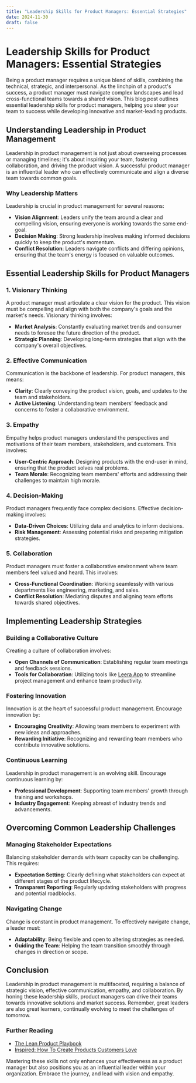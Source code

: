 ```yaml
---
title: "Leadership Skills for Product Managers: Essential Strategies"
date: 2024-11-30
draft: false
---
```

# Leadership Skills for Product Managers: Essential Strategies

Being a product manager requires a unique blend of skills, combining the technical, strategic, and interpersonal. As the linchpin of a product's success, a product manager must navigate complex landscapes and lead cross-functional teams towards a shared vision. This blog post outlines essential leadership skills for product managers, helping you steer your team to success while developing innovative and market-leading products.

## Understanding Leadership in Product Management

Leadership in product management is not just about overseeing processes or managing timelines; it's about inspiring your team, fostering collaboration, and driving the product vision. A successful product manager is an influential leader who can effectively communicate and align a diverse team towards common goals.

### Why Leadership Matters

Leadership is crucial in product management for several reasons:

- **Vision Alignment**: Leaders unify the team around a clear and compelling vision, ensuring everyone is working towards the same end-goal.
- **Decision Making**: Strong leadership involves making informed decisions quickly to keep the product's momentum.
- **Conflict Resolution**: Leaders navigate conflicts and differing opinions, ensuring that the team's energy is focused on valuable outcomes.

## Essential Leadership Skills for Product Managers

### 1. Visionary Thinking

A product manager must articulate a clear vision for the product. This vision must be compelling and align with both the company's goals and the market's needs. Visionary thinking involves:

- **Market Analysis**: Constantly evaluating market trends and consumer needs to foresee the future direction of the product.
- **Strategic Planning**: Developing long-term strategies that align with the company's overall objectives.

### 2. Effective Communication

Communication is the backbone of leadership. For product managers, this means:

- **Clarity**: Clearly conveying the product vision, goals, and updates to the team and stakeholders.
- **Active Listening**: Understanding team members' feedback and concerns to foster a collaborative environment.

### 3. Empathy

Empathy helps product managers understand the perspectives and motivations of their team members, stakeholders, and customers. This involves:

- **User-Centric Approach**: Designing products with the end-user in mind, ensuring that the product solves real problems.
- **Team Morale**: Recognizing team members' efforts and addressing their challenges to maintain high morale.

### 4. Decision-Making

Product managers frequently face complex decisions. Effective decision-making involves:

- **Data-Driven Choices**: Utilizing data and analytics to inform decisions.
- **Risk Management**: Assessing potential risks and preparing mitigation strategies.

### 5. Collaboration

Product managers must foster a collaborative environment where team members feel valued and heard. This involves:

- **Cross-Functional Coordination**: Working seamlessly with various departments like engineering, marketing, and sales.
- **Conflict Resolution**: Mediating disputes and aligning team efforts towards shared objectives.

## Implementing Leadership Strategies

### Building a Collaborative Culture

Creating a culture of collaboration involves:

- **Open Channels of Communication**: Establishing regular team meetings and feedback sessions.
- **Tools for Collaboration**: Utilizing tools like [Leera App](https://leera.app) to streamline project management and enhance team productivity.

### Fostering Innovation

Innovation is at the heart of successful product management. Encourage innovation by:

- **Encouraging Creativity**: Allowing team members to experiment with new ideas and approaches.
- **Rewarding Initiative**: Recognizing and rewarding team members who contribute innovative solutions.

### Continuous Learning

Leadership in product management is an evolving skill. Encourage continuous learning by:

- **Professional Development**: Supporting team members' growth through training and workshops.
- **Industry Engagement**: Keeping abreast of industry trends and advancements.

## Overcoming Common Leadership Challenges

### Managing Stakeholder Expectations

Balancing stakeholder demands with team capacity can be challenging. This requires:

- **Expectation Setting**: Clearly defining what stakeholders can expect at different stages of the product lifecycle.
- **Transparent Reporting**: Regularly updating stakeholders with progress and potential roadblocks.

### Navigating Change

Change is constant in product management. To effectively navigate change, a leader must:

- **Adaptability**: Being flexible and open to altering strategies as needed.
- **Guiding the Team**: Helping the team transition smoothly through changes in direction or scope.

## Conclusion

Leadership in product management is multifaceted, requiring a balance of strategic vision, effective communication, empathy, and collaboration. By honing these leadership skills, product managers can drive their teams towards innovative solutions and market success. Remember, great leaders are also great learners, continually evolving to meet the challenges of tomorrow.

### Further Reading

- [The Lean Product Playbook](https://amzn.to/3Eo9VgO)
- [Inspired: How To Create Products Customers Love](https://amzn.to/3EoFvTf)

Mastering these skills not only enhances your effectiveness as a product manager but also positions you as an influential leader within your organization. Embrace the journey, and lead with vision and empathy.
